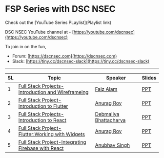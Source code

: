 # FSP Series with DSC NSEC


Check out the [YouTube Series PLaylist](Playlist link)

DSC NSEC YouTube channel at - [https://youtube.com/dscnsec](https://youtube.com/dscnsec)

To join in on the fun, 
- Forum: [https://dscnsec.com](https://dscnsec.com)
- Slack: [https://tiny.cc/dscnsec-slack](https://tiny.cc/dscnsec-slack)

---------------------------------------

| SL | Topic | Speaker | Slides |
|--|--|--|--|
| 1 | [Full Stack Projects- Introduction and Wireframeing](https://dscnsec.com/events/fsp-faiz-alam) | [Faiz Alam](http://bit.ly/) | [PPT](https://docs.google.com/presentation/d/1fY_68DNJzN0gL-zvWVr0hCgCfagDYxnuVxKJ01lZalY/edit?usp=sharing)
| 2 | [Full Stack Project- Introduction to Flutter](https://dscnsec.com/events/fsp-anurag-roy) | [Anurag Roy](http://bit.ly/) | [PPT](https://docs.google.com/presentation/d/1fY_68DNJzN0gL-zvWVr0hCgCfagDYxnuVxKJ01lZalY/edit?usp=sharing)
| 3 | [Full Stack Projects- Introduction to React](https://dscnsec.com/events/fsp-debmallya-bhattacharya) | [Debmallya Bhattacharya](http://bit.ly/) | [PPT](https://docs.google.com/presentation/d/1fY_68DNJzN0gL-zvWVr0hCgCfagDYxnuVxKJ01lZalY/edit?usp=sharing)
| 4 | [Full Stack Project- Flutter:Working with Widgets](https://dscnsec.com/events/fsp-working-with-widgets) | [Anurag Roy](http://bit.ly/) | [PPT](https://docs.google.com/presentation/d/1fY_68DNJzN0gL-zvWVr0hCgCfagDYxnuVxKJ01lZalY/edit?usp=sharing)
| 5 | [Full Stack Project-Integrating Firebase with React](https://dscnsec.com/events/fsp-anubhav-singh) | [Anubhav Singh](http://bit.ly/) | [PPT](https://docs.google.com/presentation/d/1fY_68DNJzN0gL-zvWVr0hCgCfagDYxnuVxKJ01lZalY/edit?usp=sharing)